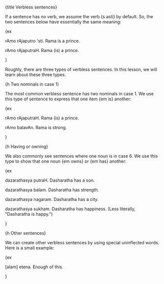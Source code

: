 {title Verbless sentences}

If a sentence has no verb, we assume the verb {s asti} by default. So, the two
sentences below have essentially the same meaning:

{ex

rAmo rAjaputro 'sti.
Rama is a prince.

rAmo rAjaputraH.
Rama (is) a prince.

}

Roughly, there are three types of verbless sentences. In this lesson, we will
learn about these three types.


{h Two nominals in case 1}

The most common verbless sentence has two nominals in case 1. We use this type
of sentence to express that one item {em is} another:

{ex

rAmo rAjaputraH.
Rama (is) a prince.

rAmo balavAn.
Rama is strong.

}


{h Having or owning}

We also commonly see sentences where one noun is in case 6. We use this type
to show that one noun {em owns} or {em has} another:

{ex

dazarathasya putraH.
Dasharatha has a son.

dazarathasya balam.
Dasharatha has strength.

dazarathasya nagaram.
Dasharatha has a city.

dazarathasya sukham.
Dasharatha has happiness.
(Less literally, "Dasharatha is happy.")

}


{h Other sentences}

We can create other verbless sentences by using special uninflected words. Here
is a small example:

{ex

[alam] etena.
Enough of this.

}
